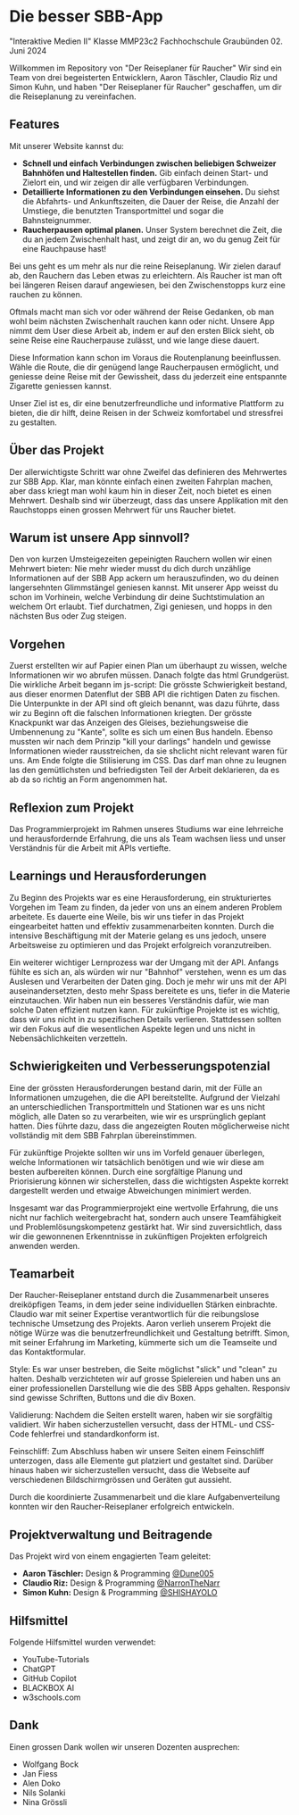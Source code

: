 # Die besser SBB-App
"Interaktive Medien II"
Klasse MMP23c2
Fachhochschule Graubünden
02. Juni 2024


Willkommen im Repository von "Der Reiseplaner für Raucher"
Wir sind ein Team von drei begeisterten Entwicklern, Aaron Täschler, Claudio Riz und Simon Kuhn, und haben "Der Reiseplaner für Raucher" geschaffen, um dir die Reiseplanung zu vereinfachen.

## Features

Mit unserer Website kannst du:

- **Schnell und einfach Verbindungen zwischen beliebigen Schweizer Bahnhöfen und Haltestellen finden.** Gib einfach deinen Start- und Zielort ein, und wir zeigen dir alle verfügbaren Verbindungen.
- **Detaillierte Informationen zu den Verbindungen einsehen.** Du siehst die Abfahrts- und Ankunftszeiten, die Dauer der Reise, die Anzahl der Umstiege, die benutzten Transportmittel und sogar die Bahnsteignummer.
- **Raucherpausen optimal planen.** Unser System berechnet die Zeit, die du an jedem Zwischenhalt hast, und zeigt dir an, wo du genug Zeit für eine Rauchpause hast!

Bei uns geht es um mehr als nur die reine Reiseplanung. Wir zielen darauf ab, den Rauchern das Leben etwas zu erleichtern. Als Raucher ist man oft bei längeren Reisen darauf angewiesen, bei den Zwischenstopps kurz eine rauchen zu können.

Oftmals macht man sich vor oder während der Reise Gedanken, ob man wohl beim nächsten Zwischenhalt rauchen kann oder nicht. Unsere App nimmt dem User diese Arbeit ab, indem er auf den ersten Blick sieht, ob seine Reise eine Raucherpause zulässt, und wie lange diese dauert.

Diese Information kann schon im Voraus die Routenplanung beeinflussen. Wähle die Route, die dir genügend lange Raucherpausen ermöglicht, und geniesse deine Reise mit der Gewissheit, dass du jederzeit eine entspannte Zigarette geniessen kannst.

Unser Ziel ist es, dir eine benutzerfreundliche und informative Plattform zu bieten, die dir hilft, deine Reisen in der Schweiz komfortabel und stressfrei zu gestalten.


## Über das Projekt
Der allerwichtigste Schritt war ohne Zweifel das definieren des Mehrwertes zur SBB App. Klar, man könnte einfach einen zweiten Fahrplan machen, aber dass kriegt man wohl kaum hin in dieser Zeit, noch bietet es einen Mehrwert. Deshalb sind wir überzeugt, dass das unsere Applikation mit den Rauchstopps einen grossen Mehrwert für uns Raucher bietet.

## Warum ist unsere App sinnvoll?
Den von kurzen Umsteigezeiten gepeinigten Rauchern wollen wir einen Mehrwert bieten: Nie mehr wieder musst du dich durch unzählige Informationen auf der SBB App ackern um herauszufinden, wo du deinen langersehnten Glimmstängel geniesen kannst. Mit unserer App weisst du schon im Vorhinein, welche Verbindung dir deine Suchtstimulation an welchem Ort erlaubt. Tief durchatmen, Zigi geniesen, und hopps in den nächsten Bus oder Zug steigen.

## Vorgehen
Zuerst erstellten wir auf Papier einen Plan um überhaupt zu wissen, welche Informationen wir wo abrufen müssen. Danach folgte das html Grundgerüst. Die wirkliche Arbeit begann im js-script: Die grösste Schwierigkeit bestand, aus dieser enormen Datenflut der SBB API die richtigen Daten zu fischen. Die Unterpunkte in der API sind oft gleich benannt, was dazu führte, dass wir zu Beginn oft die falschen Informationen kriegten. Der grösste Knackpunkt war das Anzeigen des Gleises, beziehungsweise die Umbennenung zu "Kante", sollte es sich um einen Bus handeln. Ebenso mussten wir nach dem Prinzip "kill your darlings" handeln und gewisse Informationen wieder rausstreichen, da sie shclicht nicht relevant waren für uns. Am Ende folgte die Stilisierung im CSS. Das darf man ohne zu leugnen las den gemütlichsten und befriedigsten Teil der Arbeit deklarieren, da es ab da so richtig an Form angenommen hat.

## Reflexion zum Projekt
Das Programmierprojekt im Rahmen unseres Studiums war eine lehrreiche und herausfordernde Erfahrung, die uns als Team wachsen liess und unser Verständnis für die Arbeit mit APIs vertiefte.

## Learnings und Herausforderungen
Zu Beginn des Projekts war es eine Herausforderung, ein strukturiertes Vorgehen im Team zu finden, da jeder von uns an einem anderen Problem arbeitete. Es dauerte eine Weile, bis wir uns tiefer in das Projekt eingearbeitet hatten und effektiv zusammenarbeiten konnten. Durch die intensive Beschäftigung mit der Materie gelang es uns jedoch, unsere Arbeitsweise zu optimieren und das Projekt erfolgreich voranzutreiben.

Ein weiterer wichtiger Lernprozess war der Umgang mit der API. Anfangs fühlte es sich an, als würden wir nur "Bahnhof" verstehen, wenn es um das Auslesen und Verarbeiten der Daten ging. Doch je mehr wir uns mit der API auseinandersetzten, desto mehr Spass bereitete es uns, tiefer in die Materie einzutauchen. Wir haben nun ein besseres Verständnis dafür, wie man solche Daten effizient nutzen kann.
Für zukünftige Projekte ist es wichtig, dass wir uns nicht in zu spezifischen Details verlieren. Stattdessen sollten wir den Fokus auf die wesentlichen Aspekte legen und uns nicht in Nebensächlichkeiten verzetteln.

## Schwierigkeiten und Verbesserungspotenzial
Eine der grössten Herausforderungen bestand darin, mit der Fülle an Informationen umzugehen, die die API bereitstellte. Aufgrund der Vielzahl an unterschiedlichen Transportmitteln und Stationen war es uns nicht möglich, alle Daten so zu verarbeiten, wie wir es ursprünglich geplant hatten. Dies führte dazu, dass die angezeigten Routen möglicherweise nicht vollständig mit dem SBB Fahrplan übereinstimmen.

Für zukünftige Projekte sollten wir uns im Vorfeld genauer überlegen, welche Informationen wir tatsächlich benötigen und wie wir diese am besten aufbereiten können. Durch eine sorgfältige Planung und Priorisierung können wir sicherstellen, dass die wichtigsten Aspekte korrekt dargestellt werden und etwaige Abweichungen minimiert werden.

Insgesamt war das Programmierprojekt eine wertvolle Erfahrung, die uns nicht nur fachlich weitergebracht hat, sondern auch unsere Teamfähigkeit und Problemlösungskompetenz gestärkt hat. Wir sind zuversichtlich, dass wir die gewonnenen Erkenntnisse in zukünftigen Projekten erfolgreich anwenden werden.


## Teamarbeit

Der Raucher-Reiseplaner entstand durch die Zusammenarbeit unseres dreiköpfigen Teams, in dem jeder seine individuellen Stärken einbrachte. Claudio war mit seiner Expertise verantwortlich für die reibungslose technische Umsetzung des Projekts. Aaron verlieh unserem Projekt die nötige Würze was die benutzerfreundlichkeit und Gestaltung betrifft. Simon, mit seiner Erfahrung im Marketing, kümmerte sich um die Teamseite und das Kontaktformular.

Style: Es war unser bestreben, die Seite möglichst "slick" und "clean" zu halten. Deshalb verzichteten wir auf grosse Spielereien und haben uns an einer professionellen Darstellung wie die des SBB Apps gehalten. Responsiv sind gewisse Schriften, Buttons und die div Boxen.

Validierung: Nachdem die Seiten erstellt waren, haben wir sie sorgfältig validiert. Wir haben sicherzustellen versucht, dass der HTML- und CSS-Code fehlerfrei und standardkonform ist.

Feinschliff: Zum Abschluss haben wir unsere Seiten einem Feinschliff unterzogen, dass alle Elemente gut platziert und gestaltet sind. Darüber hinaus haben wir sicherzustellen versucht, dass die Webseite auf verschiedenen Bildschirmgrössen und Geräten gut aussieht.

Durch die koordinierte Zusammenarbeit und die klare Aufgabenverteilung konnten wir den Raucher-Reiseplaner erfolgreich entwickeln.



## Projektverwaltung und Beitragende
Das Projekt wird von einem engagierten Team geleitet:

- **Aaron Täschler:** Design & Programming <a href="https://github.com/NarronTheNarr">@Dune005</a> <br>
- **Claudio Riz:** Design & Programming <a href="https://github.com/Dune005">@NarronTheNarr</a> <br>
- **Simon Kuhn:** Design & Programming <a href="https://github.com/SHISHAYOLO">@SHISHAYOLO</a> <br>

## Hilfsmittel
Folgende Hilfsmittel wurden verwendet:

- YouTube-Tutorials
- ChatGPT
- GitHub Copilot
- BLACKBOX AI
- w3schools.com

## Dank
Einen grossen Dank wollen wir unseren Dozenten ausprechen:
- Wolfgang Bock
- Jan Fiess
- Alen Doko
- Nils Solanki
- Nina Grössli